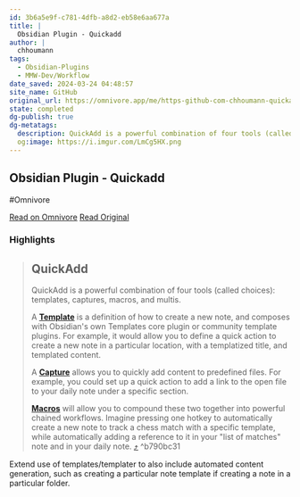 ```yaml
---
id: 3b6a5e9f-c781-4dfb-a8d2-eb58e6aa677a
title: |
  Obsidian Plugin - Quickadd
author: |
  chhoumann
tags:
  - Obsidian-Plugins
  - MMW-Dev/Workflow
date_saved: 2024-03-24 04:48:57
site_name: GitHub
original_url: https://omnivore.app/me/https-github-com-chhoumann-quickadd-blob-master-readme-md-18e6c002d5d
state: completed
dg-publish: true
dg-metatags:
  description: QuickAdd is a powerful combination of four tools (called choices) - templates, captures, macros, and multis.
  og:image: https://i.imgur.com/LmCg5HX.png
---
```


## Obsidian Plugin - Quickadd
#Omnivore

[Read on Omnivore](https://omnivore.app/me/https-github-com-chhoumann-quickadd-blob-master-readme-md-18e6c002d5d)
[Read Original](https://github.com/chhoumann/quickadd/blob/master/README.md)

### Highlights

> ## QuickAdd
> 
> [](#quickadd)
> 
> QuickAdd is a powerful combination of four tools (called choices): templates, captures, macros, and multis.
> 
> A [**Template**](https://quickadd.obsidian.guide/docs/Choices/TemplateChoice) is a definition of how to create a new note, and composes with Obsidian's own Templates core plugin or community template plugins. For example, it would allow you to define a quick action to create a new note in a particular location, with a templatized title, and templated content.
> 
> A [**Capture**](https://quickadd.obsidian.guide/docs/Choices/CaptureChoice) allows you to quickly add content to predefined files. For example, you could set up a quick action to add a link to the open file to your daily note under a specific section.
> 
> [**Macros**](https://quickadd.obsidian.guide/docs/Choices/MacroChoice) will allow you to compound these two together into powerful chained workflows. Imagine pressing one hotkey to automatically create a new note to track a chess match with a specific template, while automatically adding a reference to it in your "list of matches" note and in your daily note. [⤴️](https://omnivore.app/me/https-github-com-chhoumann-quickadd-blob-master-readme-md-18e6c002d5d#b790bc31-7078-4f32-b0dd-ea4e509839af)  ^b790bc31

Extend use of templates/templater to also include automated content generation, such as creating a particular note template if creating a note in a particular folder.

